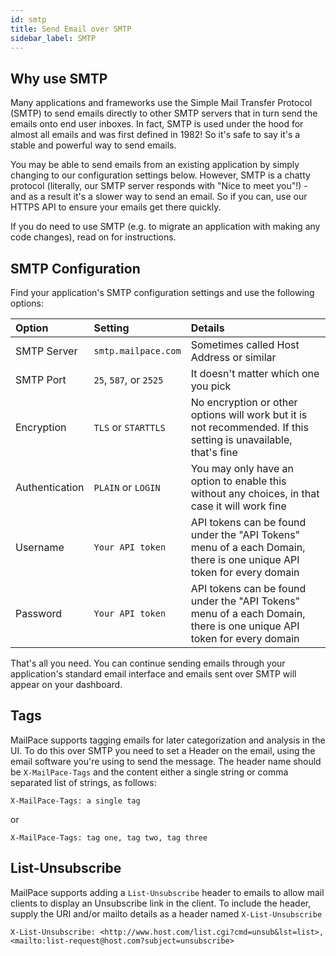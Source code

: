 ```yaml
---
id: smtp
title: Send Email over SMTP
sidebar_label: SMTP
---
```


## Why use SMTP

Many applications and frameworks use the Simple Mail Transfer Protocol (SMTP) to send emails directly to other SMTP servers that in turn send the emails onto end user inboxes. In fact, SMTP is used under the hood for almost all emails and was first defined in 1982! So it's safe to say it's a stable and powerful way to send emails.

You may be able to send emails from an existing application by simply changing to our configuration settings below. However, SMTP is a chatty protocol (literally, our SMTP server responds with "Nice to meet you"!) - and as a result it's a slower way to send an email. So if you can, use our HTTPS API to ensure your emails get there quickly.

If you do need to use SMTP (e.g. to migrate an application with making any code changes), read on for instructions.

## SMTP Configuration

Find your application's SMTP configuration settings and use the following options:


| Option      | Setting    | Details |
| :------------- | :---------- |  :------ |
| SMTP Server | ```smtp.mailpace.com``` | Sometimes called Host Address or similar |
| SMTP Port | `25`, `587`, or `2525` | It doesn't matter which one you pick |
| Encryption | `TLS` or `STARTTLS` | No encryption or other options will work but it is not recommended. If this setting is unavailable, that's fine |
| Authentication | `PLAIN` or `LOGIN` | You may only have an option to enable this without any choices, in that case it will work fine |
| Username | `Your API token` | API tokens can be found under the "API Tokens" menu of a each Domain, there is one unique API token for every domain | 
| Password | `Your API token` | API tokens can be found under the "API Tokens" menu of a each Domain, there is one unique API token for every domain | 

That's all you need. You can continue sending emails through your application's standard email interface and emails sent over SMTP will appear on your dashboard.

## Tags

MailPace supports tagging emails for later categorization and analysis in the UI. To do this over SMTP you need to set a Header on the email, using the email software you're using to send the message. The header name should be `X-MailPace-Tags` and the content either a single string or comma separated list of strings, as follows:

```
X-MailPace-Tags: a single tag
```

or

```
X-MailPace-Tags: tag one, tag two, tag three
```

## List-Unsubscribe

MailPace supports adding a `List-Unsubscribe` header to emails to allow mail clients to display an Unsubscribe link in the client. To include the header, supply the URI and/or mailto details as a header named `X-List-Unsubscribe`

```
X-List-Unsubscribe: <http://www.host.com/list.cgi?cmd=unsub&lst=list>, <mailto:list-request@host.com?subject=unsubscribe>
```